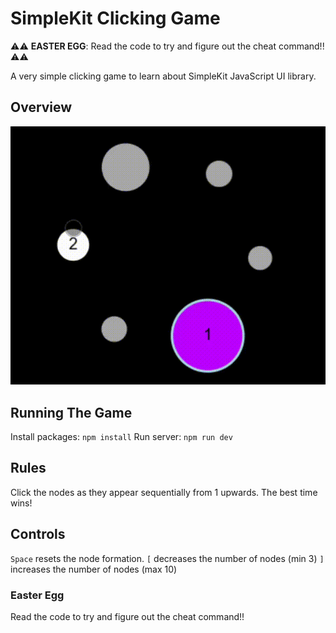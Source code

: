 # SimpleKit Clicking Game

⚠️⚠️ **EASTER EGG**: Read the code to try and figure out the cheat command!! ⚠️⚠️

A very simple clicking game to learn about SimpleKit JavaScript UI library.

## Overview
![Game Demo](demo.gif)

## Running The Game
Install packages: `npm install`
Run server: `npm run dev`

## Rules

Click the nodes as they appear sequentially from 1 upwards.
The best time wins!

## Controls
`Space` resets the node formation.
`[` decreases the number of nodes (min 3)
`]` increases the number of nodes (max 10)

### Easter Egg
Read the code to try and figure out the cheat command!!
